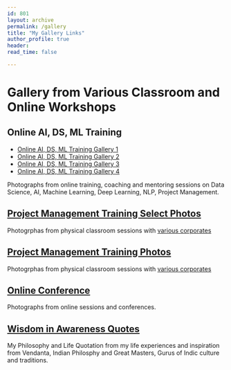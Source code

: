```yaml
---
id: 801    
layout: archive
permalink: /gallery
title: "My Gallery Links"
author_profile: true
header:
read_time: false

---
```


# Gallery from Various Classroom and Online Workshops

## Online AI, DS, ML Training
- [Online AI, DS, ML Training Gallery 1](/slider-online-sessions1)
- [Online AI, DS, ML Training Gallery 2](/slider-online-sessions2)
- [Online AI, DS, ML Training Gallery 3](/slider-online-sessions3)
- [Online AI, DS, ML Training Gallery 4](/slider-online-sessions4)
  
Photographs from online training, coaching and mentoring sessions on Data Science, AI, Machine Learning, Deep Learning, NLP, Project Management.

## [Project Management Training Select Photos](/slider-pm-selected-photos)
Photogrphas from physical classroom sessions with [various corporates](/clients)

## [Project Management Training Photos](/slider-pm-workshops)
Photogrphas from physical classroom sessions with [various corporates](/clients)

## [Online Conference](/slider-online-conferences)
Photographs from online sessions and conferences.

## [Wisdom in Awareness Quotes](/quotations-blog)
My Philosophy and Life Quotation from my life experiences and inspiration from Vendanta, Indian Philosphy and Great Masters, Gurus of Indic culture and traditions. 